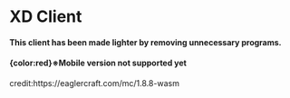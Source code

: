 <!DOCTYPE html>
<h1>XD Client</h1>
<h4>This client has been made lighter 
  by removing unnecessary programs.</h4>
<h4>{color:red}※Mobile version not supported yet</h4>
<h7>credit:https://eaglercraft.com/mc/1.8.8-wasm</h7>
